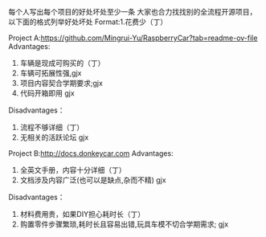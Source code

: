 每个人写出每个项目的好处坏处至少一条
大家也合力找找别的全流程开源项目，以下面的格式列举好处坏处
Format:1.花费少（丁）

Project A:https://github.com/Mingrui-Yu/RaspberryCar?tab=readme-ov-file
Advantages:
1. 车辆是现成可购买的（丁）
2. 车辆可拓展性强,gjx
3. 项目内容契合学期要求;gjx
4. 代码开箱即用 gjx

Disadvantages：
1. 流程不够详细（丁）
2. 无相关的活跃论坛 gjx

Project B:http://docs.donkeycar.com
Advantages:
1. 全英文手册，内容十分详细（丁）
2. 文档涉及内容广泛(也可以是缺点,杂而不精) gjx

Disadvantages：
1. 材料费用贵，如果DIY担心耗时长（丁）
2. 购置零件步骤繁琐,耗时长且容易出错,玩具车模不切合学期需求; gjx
